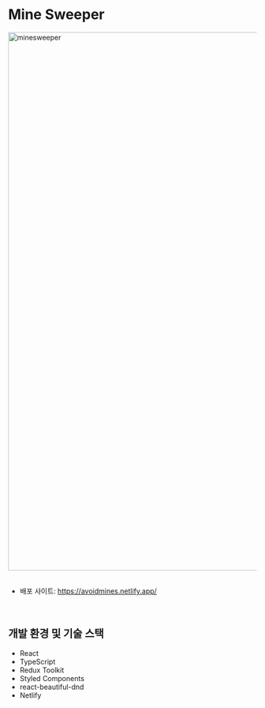 # Mine Sweeper
<img width="1090" alt="minesweeper" src="https://github.com/yyuli/minesweeper/assets/119276010/9a23a542-e688-4cdf-882e-d69157d58ad6">
<br>
<br>

- 배포 사이트: https://avoidmines.netlify.app/
<br>

## 개발 환경 및 기술 스택
- React
- TypeScript
- Redux Toolkit
- Styled Components
- react-beautiful-dnd
- Netlify
<br>
